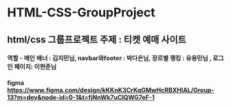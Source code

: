 # HTML-CSS-GroupProject

## html/css 그룹프로젝트 주제 : 티켓 예매 사이트

#### 역할 - 메인 배너 : 김지민님, navbar와footer : 박다은님, 장르별 랭킹 : 유용민님 , 로그인 페이지: 이현준님

#### figma https://www.figma.com/design/kKKnK3CrKqGMwHcRBXHIAL/Group-13?m=dev&node-id=0-1&t=fjNnWk7uClQWG7eF-1
